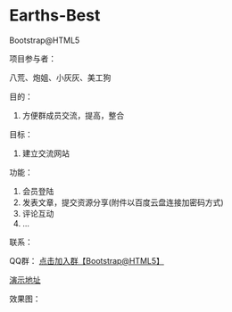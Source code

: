 # Earths-Best
Bootstrap@HTML5

项目参与者：

八荒、炮姐、小灰灰、美工狗

目的：

1. 方便群成员交流，提高，整合

目标：

1. 建立交流网站

功能：

1. 会员登陆
2. 发表文章，提交资源分享(附件以百度云盘连接加密码方式)
3. 评论互动
4. ...

联系：

QQ群：
<a href="http://jq.qq.com/?_wv=1027&k=cYdUUY">点击加入群【Bootstrap@HTML5】</a>

<a href="http://tiano.gotoip4.com">演示地址</a>

效果图：

<img src="image-1.jpg" alt="">

<img src="image-2.jpg" alt="">
